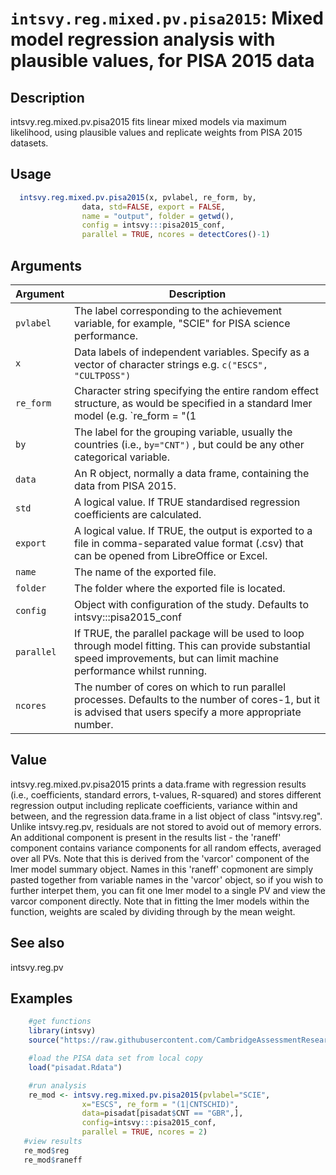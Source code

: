 # `intsvy.reg.mixed.pv.pisa2015`: Mixed model regression analysis with plausible values, for PISA 2015 data

## Description


 intsvy.reg.mixed.pv.pisa2015 fits linear mixed models via maximum likelihood, using plausible values and replicate weights from PISA 2015 datasets.


## Usage

```r
  intsvy.reg.mixed.pv.pisa2015(x, pvlabel, re_form, by, 
                data, std=FALSE, export = FALSE, 
                name = "output", folder = getwd(), 
                config = intsvy:::pisa2015_conf,
                parallel = TRUE, ncores = detectCores()-1)
```


## Arguments

Argument      |Description
------------- |----------------
```pvlabel```     |      The label corresponding to the achievement variable, for example, "SCIE" for PISA science performance. 
```x```     |      Data labels of independent variables. Specify as a vector of character strings e.g. `c("ESCS", "CULTPOSS")`  
```re_form```     |      Character string specifying the entire random effect structure, as would be specified in a standard lmer model (e.g. `re_form = "(1|CNTSCHID) + (1|CNT)"` or `re_form = "(ESCS|CNTSCHID)"` ). Note that random intercepts and random slopes can be fitted in this manner, but 
```by```     |      The label for the grouping variable, usually the countries (i.e., `by="CNT")` , but could be any other categorical variable. 
```data```     |      An R object, normally a data frame, containing the data from PISA 2015. 
```std```     |      A logical value. If TRUE standardised regression coefficients are calculated. 
```export```     |      A logical value. If TRUE, the output is exported to a file in comma-separated value format (.csv) that can be opened from LibreOffice or Excel. 
```name```     |      The name of the exported file. 
```folder```     |      The folder where the exported file is located. 
```config```     |      Object with configuration of the study. Defaults to intsvy:::pisa2015_conf 
```parallel```     |      If TRUE, the parallel package will be used to loop through model fitting. This can provide substantial speed improvements, but can limit machine performance whilst running. 
```ncores```     |      The number of cores on which to run parallel processes. Defaults to the number of cores-1, but it is advised that users specify a more appropriate number. 

## Value


 intsvy.reg.mixed.pv.pisa2015 prints a data.frame with regression results (i.e., coefficients, standard errors, t-values, R-squared) and stores  different regression output including replicate coefficients, variance within and between, and the regression data.frame in a list object of class "intsvy.reg".
 Unlike intsvy.reg.pv, residuals are not stored to avoid out of memory errors.
 An additional component is present in the results list - the 'raneff' component contains variance components for all random effects, averaged over all PVs. Note that this is derived from the 'varcor' component of the lmer model summary object. Names in this 'raneff' copmonent are simply pasted together from variable names in the 'varcor' object, so if you wish to further interpet them, you can fit one lmer model to a single PV and view the varcor component directly.
 Note that in fitting the lmer models within the function, weights are scaled by dividing through by the mean weight.


## See also

 intsvy.reg.pv


## Examples

```r 
    #get functions
    library(intsvy)
    source("https://raw.githubusercontent.com/CambridgeAssessmentResearch/intsvyExtras/master/functions/intsvy.reg.mixed.pv.pisa2015.R")

    #load the PISA data set from local copy
    load("pisadat.Rdata")

    #run analysis
    re_mod <- intsvy.reg.mixed.pv.pisa2015(pvlabel="SCIE", 
                x="ESCS", re_form = "(1|CNTSCHID)", 
                data=pisadat[pisadat$CNT == "GBR",], 
                config=intsvy:::pisa2015_conf, 
                parallel = TRUE, ncores = 2)
   #view results
   re_mod$reg
   re_mod$raneff

 ``` 

